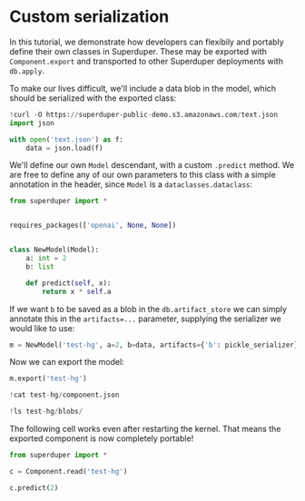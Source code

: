 # Custom serialization

In this tutorial, we demonstrate how developers can flexibily and portably define
their own classes in Superduper. These may be exported with `Component.export` 
and transported to other Superduper deployments with `db.apply`.

To make our lives difficult, we'll include a data blob in the model, which should be serialized with the 
exported class:


```python
!curl -O https://superduper-public-demo.s3.amazonaws.com/text.json
import json

with open('text.json') as f:
    data = json.load(f)
```

We'll define our own `Model` descendant, with a custom `.predict` method. 
We are free to define any of our own parameters to this class with a simple annotation in the header, since `Model` 
is a `dataclasses.dataclass`:


```python
from superduper import *


requires_packages(['openai', None, None])


class NewModel(Model):
    a: int = 2
    b: list

    def predict(self, x):
        return x * self.a
```

If we want `b` to be saved as a blob in the `db.artifact_store` we can simply
annotate this in the `artifacts=...` parameter, supplying the serializer we would like to use:


```python
m = NewModel('test-hg', a=2, b=data, artifacts={'b': pickle_serializer})
```

Now we can export the model:


```python
m.export('test-hg')
```


```python
!cat test-hg/component.json
```


```python
!ls test-hg/blobs/
```

The following cell works even after restarting the kernel.
That means the exported component is now completely portable!


```python
from superduper import *

c = Component.read('test-hg')

c.predict(2)
```
